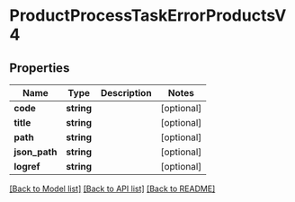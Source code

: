 # ProductProcessTaskErrorProductsV4

## Properties
Name | Type | Description | Notes
------------ | ------------- | ------------- | -------------
**code** | **string** |  | [optional] 
**title** | **string** |  | [optional] 
**path** | **string** |  | [optional] 
**json_path** | **string** |  | [optional] 
**logref** | **string** |  | [optional] 

[[Back to Model list]](../../README.md#documentation-for-models) [[Back to API list]](../../README.md#documentation-for-api-endpoints) [[Back to README]](../../README.md)

